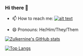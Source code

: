 ### Hi there 👋


- 📫 How to reach me: [![alt text][2.1]][2]

- 😄 Pronouns: He/Him/They/Them




[![Zulkernine's GitHub stats](https://github-readme-stats.vercel.app/api?username=zulkernine&show_icons=true&theme=radical&count_private=true&include_all_commits=true)](https://github.com/zulkernine/github-readme-stats)


[![Top Langs](https://github-readme-stats.vercel.app/api/top-langs/?username=zulkernine&layout=compact&langs_count=10)](https://github.com/zulkernine/github-readme-stats)




<!-- links to social media icons -->
[2.1]: http://i.imgur.com/P3YfQoD.png

<!-- links to social media accounts -->

[2]: https://www.facebook.com/zulqarnain.mocker.1/
